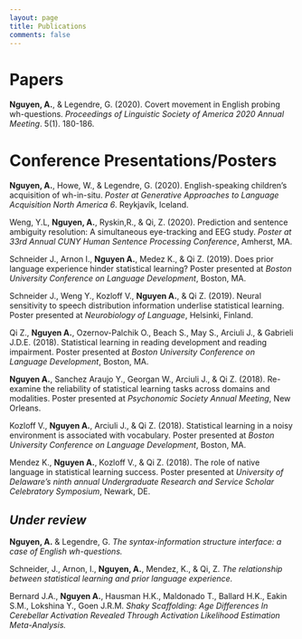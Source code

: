 ```yaml
---
layout: page
title: Publications
comments: false
---
```


# Papers 

**Nguyen, A.**, & Legendre, G. (2020). Covert movement in English probing wh-questions. *Proceedings of Linguistic Society of America 2020 Annual Meeting*. 5(1). 180-186.

# Conference Presentations/Posters
**Nguyen, A.**, Howe, W., & Legendre, G. (2020). English-speaking children’s acquisition of wh-in-situ. *Poster at Generative Approaches to Language Acquisition North America 6*. Reykjavík, Iceland.

Weng, Y.L, **Nguyen, A.**, Ryskin,R., & Qi, Z. (2020). Prediction and sentence ambiguity resolution: A simultaneous eye-tracking and EEG study. *Poster at 33rd Annual CUNY Human Sentence Processing Conference*, Amherst, MA. 

Schneider J., Arnon I., **Nguyen A.**, Medez K., & Qi Z. (2019). Does prior language experience hinder statistical learning? Poster presented at *Boston University Conference on Language Development*, Boston, MA.

Schneider J., Weng Y., Kozloff V., **Nguyen A.**, & Qi Z. (2019). Neural sensitivity to speech distribution information underlise statistical learning. Poster presented at *Neurobiology of Language*, Helsinki, Finland.

Qi Z., **Nguyen A.**, Ozernov-Palchik O., Beach S., May S., Arciuli J., & Gabrieli J.D.E. (2018). Statistical learning in reading development and reading impairment. Poster presented at *Boston University Conference on Language Development*, Boston, MA.

**Nguyen A.**, Sanchez Araujo Y., Georgan W., Arciuli J., & Qi Z. (2018). Re-examine the reliability of statistical learning tasks across domains and modalities. Poster presented at *Psychonomic Society Annual Meeting*, New Orleans.

Kozloff V., **Nguyen A.**, Arciuli J., & Qi Z. (2018). Statistical learning in a noisy environment is associated with vocabulary. Poster presented at *Boston University Conference on Language Development*, Boston, MA.

Mendez K., **Nguyen A.**, Kozloff V., & Qi Z. (2018). The role of native language in statistical learning success. Poster presented at *University of Delaware’s ninth annual Undergraduate Research and Service Scholar Celebratory Symposium*, Newark, DE.

## *Under review*
**Nguyen, A.** & Legendre, G. *The syntax-information structure interface: a case of English wh-questions.*

Schneider, J., Arnon, I., **Nguyen, A.**, Mendez, K., & Qi, Z. *The relationship between statistical learning and prior language experience.*

Bernard J.A., **Nguyen A.**, Hausman H.K., Maldonado T., Ballard H.K., Eakin S.M., Lokshina Y., Goen J.R.M. *Shaky Scaffolding: Age Differences In Cerebellar Activation Revealed Through Activation Likelihood Estimation Meta-Analysis.* 
